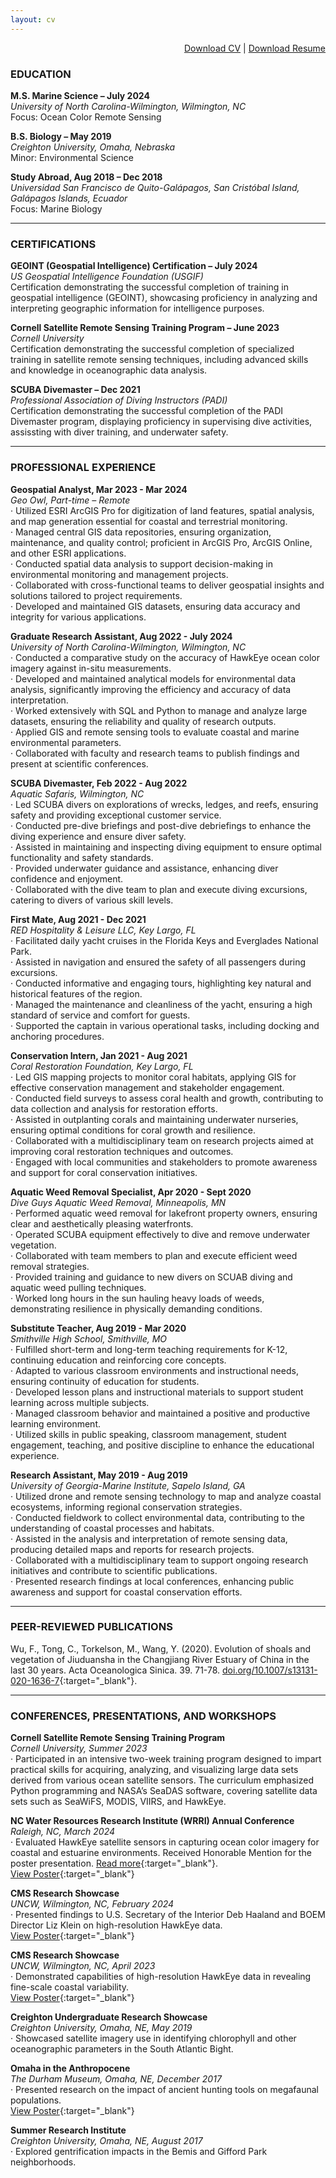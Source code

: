 ```yaml
---
layout: cv
---
```


<div style="text-align: right;">
    <a href="https://dinodiver.github.io/mitchtorkelson/assets/pdf/CV.pdf" target="_blank">Download CV</a> | 
    <a href="https://dinodiver.github.io/mitchtorkelson/assets/pdf/Resume.pdf" target="_blank">Download Resume</a>
</div>

### EDUCATION
**M.S. Marine Science – July 2024**  
*University of North Carolina-Wilmington, Wilmington, NC*  
Focus: Ocean Color Remote Sensing

**B.S. Biology – May 2019**  
*Creighton University, Omaha, Nebraska*  
Minor: Environmental Science

**Study Abroad, Aug 2018 – Dec 2018**  
*Universidad San Francisco de Quito-Galápagos, San Cristóbal Island, Galápagos Islands, Ecuador*  
Focus: Marine Biology

---

### CERTIFICATIONS
**GEOINT (Geospatial Intelligence) Certification – July 2024**  
*US Geospatial Intelligence Foundation (USGIF)*  
Certification demonstrating the successful completion of training in geospatial intelligence (GEOINT), showcasing proficiency in analyzing and interpreting geographic information for intelligence purposes.

**Cornell Satellite Remote Sensing Training Program – June 2023**  
*Cornell University*  
Certification demonstrating the successful completion of specialized training in satellite remote sensing techniques, including advanced skills and knowledge in oceanographic data analysis.

**SCUBA Divemaster – Dec 2021**  
*Professional Association of Diving Instructors (PADI)*  
Certification demonstrating the successful completion of the PADI Divemaster program, displaying proficiency in supervising dive activities, assissting with diver training, and underwater safety.

---

### PROFESSIONAL EXPERIENCE
**Geospatial Analyst, Mar 2023 - Mar 2024**  
*Geo Owl, Part-time – Remote*  
· Utilized ESRI ArcGIS Pro for digitization of land features, spatial analysis, and map generation essential for coastal and terrestrial monitoring.  
· Managed central GIS data repositories, ensuring organization, maintenance, and quality control; proficient in ArcGIS Pro, ArcGIS Online, and other ESRI applications.  
· Conducted spatial data analysis to support decision-making in environmental monitoring and management projects.  
· Collaborated with cross-functional teams to deliver geospatial insights and solutions tailored to project requirements.  
· Developed and maintained GIS datasets, ensuring data accuracy and integrity for various applications.

**Graduate Research Assistant, Aug 2022 - July 2024**  
*University of North Carolina-Wilmington, Wilmington, NC*  
· Conducted a comparative study on the accuracy of HawkEye ocean color imagery against in-situ measurements.  
· Developed and maintained analytical models for environmental data analysis, significantly improving the efficiency and accuracy of data interpretation.  
· Worked extensively with SQL and Python to manage and analyze large datasets, ensuring the reliability and quality of research outputs.  
· Applied GIS and remote sensing tools to evaluate coastal and marine environmental parameters.  
· Collaborated with faculty and research teams to publish findings and present at scientific conferences.

**SCUBA Divemaster, Feb 2022 - Aug 2022**  
*Aquatic Safaris, Wilmington, NC*  
· Led SCUBA divers on explorations of wrecks, ledges, and reefs, ensuring safety and providing exceptional customer service.  
· Conducted pre-dive briefings and post-dive debriefings to enhance the diving experience and ensure diver safety.  
· Assisted in maintaining and inspecting diving equipment to ensure optimal functionality and safety standards.  
· Provided underwater guidance and assistance, enhancing diver confidence and enjoyment.  
· Collaborated with the dive team to plan and execute diving excursions, catering to divers of various skill levels.

**First Mate, Aug 2021 - Dec 2021**  
*RED Hospitality & Leisure LLC, Key Largo, FL*  
· Facilitated daily yacht cruises in the Florida Keys and Everglades National Park.  
· Assisted in navigation and ensured the safety of all passengers during excursions.  
· Conducted informative and engaging tours, highlighting key natural and historical features of the region.  
· Managed the maintenance and cleanliness of the yacht, ensuring a high standard of service and comfort for guests.  
· Supported the captain in various operational tasks, including docking and anchoring procedures.

**Conservation Intern, Jan 2021 - Aug 2021**  
*Coral Restoration Foundation, Key Largo, FL*  
· Led GIS mapping projects to monitor coral habitats, applying GIS for effective conservation management and stakeholder engagement.  
· Conducted field surveys to assess coral health and growth, contributing to data collection and analysis for restoration efforts.  
· Assisted in outplanting corals and maintaining underwater nurseries, ensuring optimal conditions for coral growth and resilience.  
· Collaborated with a multidisciplinary team on research projects aimed at improving coral restoration techniques and outcomes.  
· Engaged with local communities and stakeholders to promote awareness and support for coral conservation initiatives.

**Aquatic Weed Removal Specialist, Apr 2020 - Sept 2020**  
*Dive Guys Aquatic Weed Removal, Minneapolis, MN*  
· Performed aquatic weed removal for lakefront property owners, ensuring clear and aesthetically pleasing waterfronts.  
· Operated SCUBA equipment effectively to dive and remove underwater vegetation.  
· Collaborated with team members to plan and execute efficient weed removal strategies.  
· Provided training and guidance to new divers on SCUAB diving and aquatic weed pulling techniques.  
· Worked long hours in the sun hauling heavy loads of weeds, demonstrating resilience in physically demanding conditions.  

**Substitute Teacher, Aug 2019 - Mar 2020**  
*Smithville High School, Smithville, MO*  
· Fulfilled short-term and long-term teaching requirements for K-12, continuing education and reinforcing core concepts.  
· Adapted to various classroom environments and instructional needs, ensuring continuity of education for students.  
· Developed lesson plans and instructional materials to support student learning across multiple subjects.  
· Managed classroom behavior and maintained a positive and productive learning environment.  
· Utilized skills in public speaking, classroom management, student engagement, teaching, and positive discipline to enhance the educational experience.

**Research Assistant, May 2019 - Aug 2019**  
*University of Georgia-Marine Institute, Sapelo Island, GA*  
· Utilized drone and remote sensing technology to map and analyze coastal ecosystems, informing regional conservation strategies.  
· Conducted fieldwork to collect environmental data, contributing to the understanding of coastal processes and habitats.  
· Assisted in the analysis and interpretation of remote sensing data, producing detailed maps and reports for research projects.  
· Collaborated with a multidisciplinary team to support ongoing research initiatives and contribute to scientific publications.  
· Presented research findings at local conferences, enhancing public awareness and support for coastal conservation efforts.

---

### PEER-REVIEWED PUBLICATIONS
Wu, F., Tong, C., Torkelson, M., Wang, Y. (2020). Evolution of shoals and vegetation of Jiuduansha in the Changjiang River Estuary of China in the last 30 years. Acta Oceanologica Sinica. 39. 71-78. [doi.org/10.1007/s13131-020-1636-7](https://doi.org/10.1007/s13131-020-1636-7){:target="_blank"}.  

---

### CONFERENCES, PRESENTATIONS, AND WORKSHOPS
**Cornell Satellite Remote Sensing Training Program**  
*Cornell University, Summer 2023*  
· Participated in an intensive two-week training program designed to impart practical skills for acquiring, analyzing, and visualizing large data sets derived from various ocean satellite sensors. The curriculum emphasized Python programming and NASA’s SeaDAS software, covering satellite data sets such as SeaWiFS, MODIS, VIIRS, and HawkEye.  

**NC Water Resources Research Institute (WRRI) Annual Conference**  
*Raleigh, NC, March 2024*  
· Evaluated HawkEye satellite sensors in capturing ocean color imagery for coastal and estuarine environments. Received Honorable Mention for the poster presentation. [Read more](https://wrri.ncsu.edu/conference-wrap-up-poster-presentations-lightning-talk-winners-and-more/){:target="_blank"}.  
[View Poster](https://dinodiver.github.io/mitchtorkelson/assets/pdf/WRRI_poster.pdf){:target="_blank"}

**CMS Research Showcase**  
*UNCW, Wilmington, NC, February 2024*  
· Presented findings to U.S. Secretary of the Interior Deb Haaland and BOEM Director Liz Klein on high-resolution HawkEye data.  
[View Poster](https://dinodiver.github.io/mitchtorkelson/assets/pdf/cms_summer_23.pdf){:target="_blank"}

**CMS Research Showcase**  
*UNCW, Wilmington, NC, April 2023*  
· Demonstrated capabilities of high-resolution HawkEye data in revealing fine-scale coastal variability.  
[View Poster](https://dinodiver.github.io/mitchtorkelson/assets/pdf/cms_summer_23.pdf){:target="_blank"}

**Creighton Undergraduate Research Showcase**  
*Creighton University, Omaha, NE, May 2019*  
· Showcased satellite imagery use in identifying chlorophyll and other oceanographic parameters in the South Atlantic Bight.

**Omaha in the Anthropocene**  
*The Durham Museum, Omaha, NE, December 2017*  
· Presented research on the impact of ancient hunting tools on megafaunal populations.  
[View Poster](https://dinodiver.github.io/mitchtorkelson/assets/pdf/arrowheads_vs_megafauna.pdf){:target="_blank"}

**Summer Research Institute**  
*Creighton University, Omaha, NE, August 2017*  
· Explored gentrification impacts in the Bemis and Gifford Park neighborhoods.  

